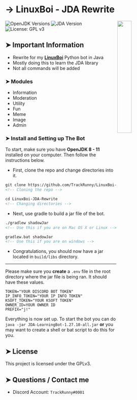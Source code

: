 <!-- MAIN TITLE -->
# → LinuxBoi - JDA Rewrite

<!-- LINUX BOI PICTURE -->
  <img align="right" src="https://i.imgur.com/aiIXeCJ.png" width=30%>

<!-- BADGES -->
  ![OpenJDK Versions](https://img.shields.io/badge/openJDK-8%20--%2011-orange?style=flat-square)
  ![JDA Version](https://img.shields.io/badge/JDA-4.2.0.204-orange?style=flat-square)
  ![License: GPL v3](https://img.shields.io/badge/license-GPLv3-blue.svg?style=flat-square)

<!-- KEY INFORMATION HEADER -->
## ➤ Important Information

  * Rewrite for my [**LinuxBoi**](https://github.com/TrackRunny/LinuxBoi) Python bot in Java
  * Mostly doing this to learn the JDA library
  * Not all commands will be added

<!-- MODULES HEADER -->
### ➤ Modules

  * Information
  * Moderation
  * Utility
  * Fun
  * Meme
  * Image
  * Admin

<!-- INSTALLATION HEADER -->
### ➤ Install and Setting up The Bot
To start, make sure you have **OpenJDK 8 - 11** installed on your computer. Then follow the instructions below.

* First, clone the repo and change directories into it.

```markdown
git clone https://github.com/TrackRunny/LinuxBoi-JDA-Rewrite.git
<!-- Cloning the repo -->

cd LinuxBoi-JDA-Rewrite
<!-- Changing directories -->
```

* Next, use gradle to build a jar file of the bot.

```markdown
./gradlew shadowJar
<!-- Use this if you are on Mac OS X or Linux -->

gradlew.bat shadowJar
<!-- Use this if you are on windows -->
```

* Congratulations, you should now have a jar located in `build/libs` directory.

---

Please make sure you **create** a `.env` file in the root directory where the jar file is being ran. It should have these values.

```
TOKEN="YOUR DISCORD BOT TOKEN"
IP_INFO_TOKEN="YOUR IP INFO TOKEN"
KSOFT_TOKEN="YOUR KSOFT TOKEN"
OWNER_ID=YOUR OWNER ID
PREFIX="j!"
```

Everything is now set up. To start the bot you can do `java -jar JDA-LearningBot-1.27.10-all.jar` **or** you may want to create a shell or bat script to do this for you.

<!-- LICENSE INFO -->
## ➤ License

  This project is licensed under the GPLv3.

<!-- END OF README -->
## ➤ Questions / Contact me

  * Discord Account: `TrackRunny#0001`
